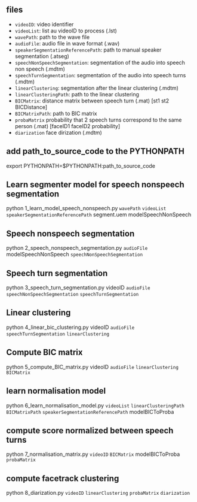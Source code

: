 ## files

 - `videoID`: video identifier
 - `videoList`: list au videoID to process (.lst)
 - `wavePath`: path to the wave file
 - `audioFile`: audio file in wave format (.wav)
 - `speakerSegmentationReferencePath`: path to manual speaker segmentation (.atseg)
 - `speechNonSpeechSegmentation`: segmentation of the audio into speech non speech (.mdtm)
 - `speechTurnSegmentation`: segmentation of the audio into speech turns (.mdtm)
 - `linearClustering`: segmentation after the linear clustering (.mdtm)
 - `linearClusteringPath`: path to the linear clustering
 - `BICMatrix`: distance matrix between speech turn (.mat) [st1 st2 BICDistance]
 - `BICMatrixPath`: path to BIC matrix 
 - `probaMatrix` probability that 2 speech turns correspond to the same person (.mat) [faceID1 faceID2 probability]
 - `diarization` face dirization (.mdtm)

## add path_to_source_code to the PYTHONPATH

export PYTHONPATH=$PYTHONPATH:path_to_source_code

## Learn segmenter model for speech nonspeech segmentation

python 1_learn_model_speech_nonspeech.py `wavePath` `videoList` `speakerSegmentationReferencePath` segment.uem modelSpeechNonSpeech 

## Speech nonspeech segmentation

python 2_speech_nonspeech_segmentation.py `audioFile` modelSpeechNonSpeech `speechNonSpeechSegmentation`

## Speech turn segmentation

python 3_speech_turn_segmentation.py videoID `audioFile` `speechNonSpeechSegmentation` `speechTurnSegmentation`

## Linear clustering

python 4_linear_bic_clustering.py videoID `audioFile` `speechTurnSegmentation` `linearClustering`

## Compute BIC matrix

python 5_compute_BIC_matrix.py videoID `audioFile` `linearClustering` `BICMatrix`

## learn normalisation model

python 6_learn_normalisation_model.py `videoList` `linearClusteringPath` `BICMatrixPath` `speakerSegmentationReferencePath` modelBICToProba

## compute score normalized between speech turns

python 7_normalisation_matrix.py `videoID` `BICMatrix` modelBICToProba `probaMatrix`

## compute facetrack clustering

python 8_diarization.py `videoID` `linearClustering` `probaMatrix` `diarization`






